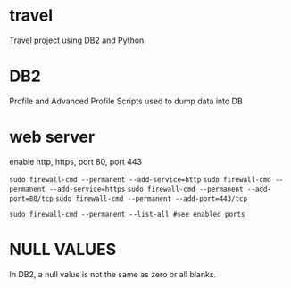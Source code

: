 # travel
Travel project using DB2 and Python

# DB2
Profile and Advanced Profile Scripts used to dump data into DB

# web server
enable http, https, port 80, port 443

`sudo firewall-cmd --permanent --add-service=http`
`sudo firewall-cmd --permanent --add-service=https`
`sudo firewall-cmd --permanent --add-port=80/tcp`
`sudo firewall-cmd --permanent --add-port=443/tcp`

`sudo firewall-cmd --permanent --list-all #see enabled ports`

# NULL VALUES
In DB2, a null value is not the same as zero or all blanks. 

